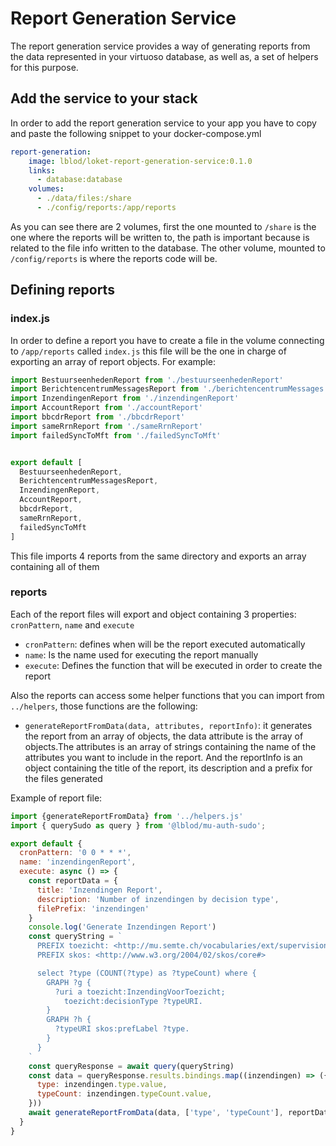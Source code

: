 # Report Generation Service
The report generation service provides a way of generating reports from the data represented in your virtuoso database, as well as, a set of helpers for this purpose.

## Add the service to your stack

In order to add the report generation service to your app you have to copy and paste the following snippet to your docker-compose.yml

```yaml
report-generation:
    image: lblod/loket-report-generation-service:0.1.0
    links:
      - database:database
    volumes:
      - ./data/files:/share
      - ./config/reports:/app/reports
```

As you can see there are 2 volumes, first the one mounted to `/share` is the one where the reports will be written to, the path is important because is related to the file info written to the database. The other volume, mounted to `/config/reports` is where the reports code will be.


## Defining reports

### index.js
In order to define a report you have to create a file in the volume connecting to `/app/reports` called `index.js` this file will be the one in charge of exporting an array of report objects. For example:
```js
import BestuurseenhedenReport from './bestuurseenhedenReport'
import BerichtencentrumMessagesReport from './berichtencentrumMessages'
import InzendingenReport from './inzendingenReport'
import AccountReport from './accountReport'
import bbcdrReport from './bbcdrReport'
import sameRrnReport from './sameRrnReport'
import failedSyncToMft from './failedSyncToMft'


export default [
  BestuurseenhedenReport,
  BerichtencentrumMessagesReport,
  InzendingenReport,
  AccountReport,
  bbcdrReport,
  sameRrnReport,
  failedSyncToMft
]
```

This file imports 4 reports from the same directory and exports an array containing all of them

### reports
Each of the report files will export and object containing 3 properties: `cronPattern`, `name` and `execute`

- `cronPattern`: defines when will be the report executed automatically
- `name`: Is the name used for executing the report manually
- `execute`: Defines the function that will be executed in order to create the report

Also the reports can access some helper functions that you can import from `../helpers`, those functions are the following:
- `generateReportFromData(data, attributes, reportInfo)`: it generates the report from an array of objects, the data attribute is the array of objects.The attributes is an array of strings containing the name of the attributes you want to include in the report. And the reportInfo is an object containing the title of the report, its description and a prefix for the files generated

Example of report file:

```js
import {generateReportFromData} from '../helpers.js'
import { querySudo as query } from '@lblod/mu-auth-sudo';

export default {
  cronPattern: '0 0 * * *',
  name: 'inzendingenReport',
  execute: async () => {
    const reportData = {
      title: 'Inzendingen Report',
      description: 'Number of inzendingen by decision type',
      filePrefix: 'inzendingen'
    }
    console.log('Generate Inzendingen Report')
    const queryString = `
      PREFIX toezicht: <http://mu.semte.ch/vocabularies/ext/supervision/>
      PREFIX skos: <http://www.w3.org/2004/02/skos/core#>

      select ?type (COUNT(?type) as ?typeCount) where {
        GRAPH ?g {
          ?uri a toezicht:InzendingVoorToezicht;
            toezicht:decisionType ?typeURI.
        }
        GRAPH ?h {
          ?typeURI skos:prefLabel ?type.
        }
      }
    `
    const queryResponse = await query(queryString)
    const data = queryResponse.results.bindings.map((inzendingen) => ({
      type: inzendingen.type.value,
      typeCount: inzendingen.typeCount.value,
    }))
    await generateReportFromData(data, ['type', 'typeCount'], reportData)
  }
}
```


